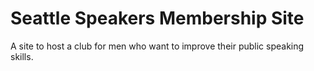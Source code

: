 # Seattle Speakers Membership Site
A site to host a club for men who want to improve their public speaking skills.
